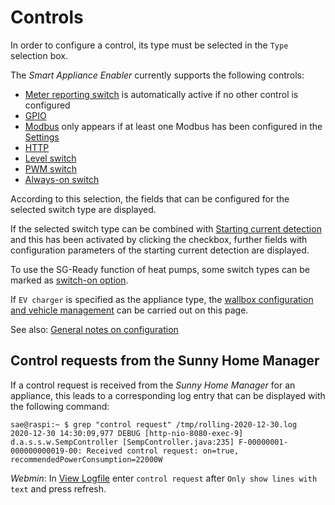 # Controls
In order to configure a control, its type must be selected in the `Type` selection box.

The *Smart Appliance Enabler* currently supports the following controls:

* [Meter reporting switch](MeterReportingSwitch_DE.md) is automatically active if no other control is configured
* [GPIO](GPIOSwitch_DE.md)
* [Modbus](ModbusSwitch_DE.md) only appears if at least one Modbus has been configured in the [Settings](Settings_DE.md#user-content-modbus)
* [HTTP](HttpSwitch_DE.md)
* [Level switch](LevelSwitch_DE.md)
* [PWM switch](PwmSwitch_DE.md)
* [Always-on switch](AlwaysOnSwitch_DE.md)

According to this selection, the fields that can be configured for the selected switch type are displayed.

If the selected switch type can be combined with [Starting current detection](StartingCurrentDetection_DE.md) and this has been activated by clicking the checkbox, further fields with configuration parameters of the starting current detection are displayed.

To use the SG-Ready function of heat pumps, some switch types can be marked as [switch-on option](SwitchOnOption_DE.md).

If `EV charger` is specified as the appliance type, the [wallbox configuration and vehicle management](EVCharger_DE.md) can be carried out on this page.

See also: [General notes on configuration](Configuration_DE.md)

## Control requests from the Sunny Home Manager
<a name="control-request">

If a control request is received from the *Sunny Home Manager* for an appliance, this leads to a corresponding log entry that can be displayed with the following command:

```console
sae@raspi:~ $ grep "control request" /tmp/rolling-2020-12-30.log
2020-12-30 14:30:09,977 DEBUG [http-nio-8080-exec-9] d.a.s.s.w.SempController [SempController.java:235] F-00000001-000000000019-00: Received control request: on=true, recommendedPowerConsumption=22000W
```

*Webmin*: In [View Logfile](#webmin-logs) enter `control request` after `Only show lines with text` and press refresh.

